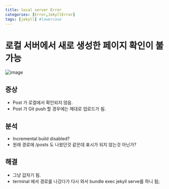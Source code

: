 ```yaml
---
title: local server Error
categories: [Error,JekyllError]
tags: [jekyll] #lowercase    
---
```


# 로컬 서버에서 새로 생성한 페이지 확인이 불가능

![image](https://user-images.githubusercontent.com/37606666/173809672-fcc76983-960f-4515-8ff9-4fe716a1f7aa.png)

## 증상
- Post 가 로컬에서 확인되지 않음.
- Post 가 Git push 할 경우에는 제대로 업로드가 됨.



## 분석
- Incremental build disabled? 
- 원래 경로에 /posts 도 나왔던것 같은데 표시가 되지 않는것 아닌가?

## 해결
- 그냥 갑자기 됨. 
- terminal 에서 경로를 나갔다가 다시 와서 bundle exec jekyll serve를 하니 됨;